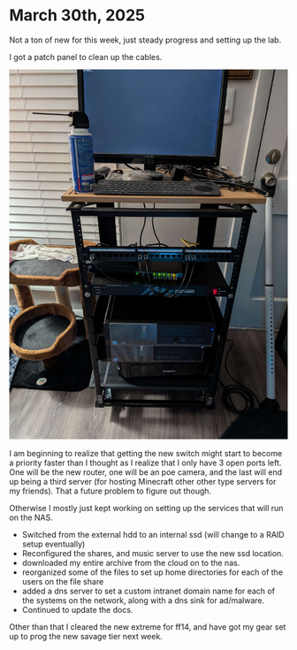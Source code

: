 # March 30th, 2025

Not a ton of new for this week, just steady progress and setting up the lab.

I got a patch panel to clean up the cables.

![image](../Resources/dklab04012025.jpg)

I am beginning to realize that getting the new switch might start to become a priority faster than I thought as I realize that I only have 3 open ports left.  One will be the new router, one will be an poe camera, and the last will end up being a third server (for hosting Minecraft other other type servers for my friends).  That a future problem to figure out though.

Otherwise I mostly just kept working on setting up the services that will run on the NAS.

- Switched from the external hdd to an internal ssd (will change to a RAID setup eventually)
- Reconfigured the shares, and music server to use the new ssd location.
- downloaded my entire archive from the cloud on to the nas.
- reorganized some of the files to set up home directories for each of the users on the file share
- added a dns server to set a custom intranet domain name for each of the systems on the network, along with a dns sink for ad/malware.
- Continued to update the docs.

Other than that I cleared the new extreme for ff14, and have got my gear set up to prog the new savage tier next week.
